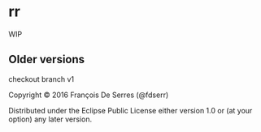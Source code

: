 # rr

WIP

## Older versions

checkout branch v1

Copyright © 2016 François De Serres (@fdserr)

Distributed under the Eclipse Public License either version 1.0 or (at your option) any later version.
